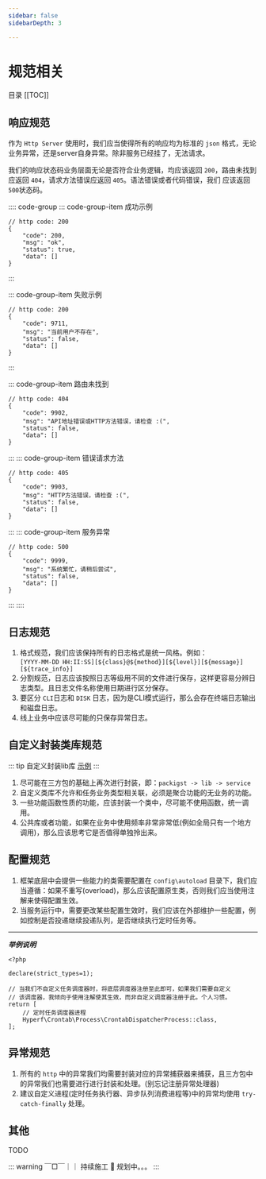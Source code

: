 ```yaml
---
sidebar: false
sidebarDepth: 3

---
```


# 规范相关

目录
[[TOC]]

## 响应规范

作为 `Http Server` 使用时，我们应当使得所有的响应均为标准的 `json` 格式，无论业务异常，还是server自身异常。除非服务已经挂了，无法请求。

我们的响应状态码业务层面无论是否符合业务逻辑，均应该返回 `200`，路由未找到应返回 `404`，请求方法错误应返回 `405`。语法错误或者代码错误，我们 应该返回 `500`状态码。

:::: code-group
::: code-group-item 成功示例
```json:no-line-numbers
// http code: 200
{
    "code": 200,
    "msg": "ok",
    "status": true,
    "data": []
}
```
:::

::: code-group-item 失败示例
```json:no-line-numbers
// http code: 200
{
    "code": 9711,
    "msg": "当前用户不存在",
    "status": false,
    "data": []
}
```
:::

::: code-group-item 路由未找到
```json:no-line-numbers
// http code: 404
{
    "code": 9902,
    "msg": "API地址错误或HTTP方法错误，请检查 :(",
    "status": false,
    "data": []
}
```
:::
::: code-group-item 错误请求方法
```json:no-line-numbers
// http code: 405
{
    "code": 9903,
    "msg": "HTTP方法错误，请检查 :(",
    "status": false,
    "data": []
}
```
:::
::: code-group-item 服务异常
```json:no-line-numbers
// http code: 500
{
    "code": 9999,
    "msg": "系统繁忙，请稍后尝试",
    "status": false,
    "data": []
}
```
:::
::::


## 日志规范

1. 格式规范，我们应该保持所有的日志格式是统一风格。例如：\
`[YYYY-MM-DD HH:II:SS][${class}@${method}][${level}][${message}][${trace_info}]`
2. 分割规范，日志应该按照日志等级用不同的文件进行保存，这样更容易分辨日志类型。且日志文件名称使用日期进行区分保存。
3. 要区分 `CLI`日志和 `DISK` 日志，因为是CLI模式运行，那么会存在终端日志输出和磁盘日志。
4. 线上业务中应该尽可能的只保存异常日志。

## 自定义封装类库规范

::: tip 自定义封装lib库
[示例](https://github.com/JerryTZF/hyperf-v3/tree/main/app/Lib)
:::

1. 尽可能在三方包的基础上再次进行封装，即：`packigst -> lib -> service`
2. 自定义类库不允许和任务业务类型相关联，必须是聚合功能的无业务的功能。
3. 一些功能函数性质的功能，应该封装一个类中，尽可能不使用函数，统一调用。
4. 公共库或者功能，如果在业务中使用频率非常非常低(例如全局只有一个地方调用)，那么应该思考它是否值得单独拎出来。

## 配置规范

1. 框架底层中会提供一些能力的类需要配置在 `config\autoload` 目录下，我们应当遵循：如果不重写(overload)，那么应该配置原生类，否则我们应当使用注解来使得配置生效。
2. 当服务运行中，需要更改某些配置生效时，我们应该在外部维护一些配置，例如控制是否投递继续投递队列，是否继续执行定时任务等。

---

***举例说明***

```php:no-line-numbers
<?php

declare(strict_types=1);

// 当我们不自定义任务调度器时，将底层调度器注册至此即可，如果我们需要自定义
// 该调度器，我倾向于使用注解使其生效，而非自定义调度器注册于此。个人习惯。
return [
    // 定时任务调度器进程
    Hyperf\Crontab\Process\CrontabDispatcherProcess::class,
];

```

## 异常规范

1. 所有的 `http` 中的异常我们均需要封装对应的异常捕获器来捕获，且三方包中的异常我们也需要进行进行封装和处理。(别忘记注册异常处理器)
2. 建议自定义进程(定时任务执行器、异步队列消费进程等)中的异常均使用 `try-catch-finally` 处理。

## 其他

TODO

::: warning ￣□￣｜｜ 持续施工 :construction: 
规划中。。。
:::